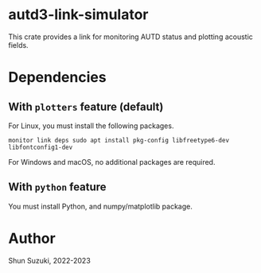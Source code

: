 # autd3-link-simulator

This crate provides a link for monitoring AUTD status and plotting acoustic fields.

# Dependencies

## With `plotters` feature (default)

For Linux, you must install the following packages.

```
monitor link deps sudo apt install pkg-config libfreetype6-dev libfontconfig1-dev
```

For Windows and macOS, no additional packages are required.

## With `python` feature

You must install Python, and numpy/matplotlib package.

# Author

Shun Suzuki, 2022-2023
